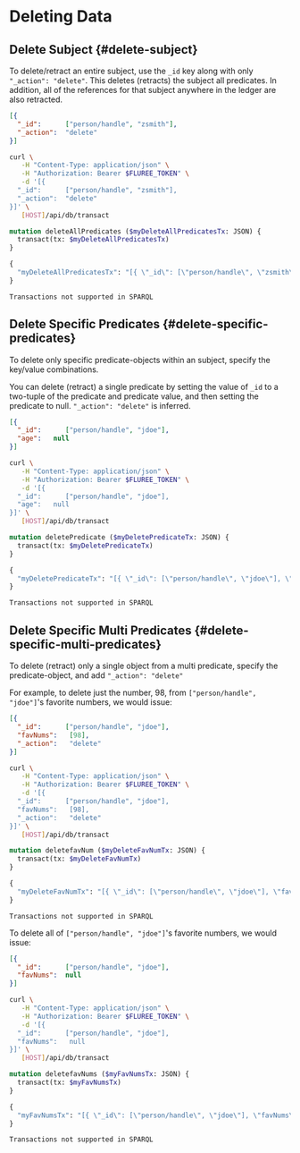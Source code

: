 # Deleting Data

## Delete Subject {#delete-subject}

To delete/retract an entire subject, use the `_id` key along with only `"_action": "delete"`. This deletes (retracts) the subject all predicates. In addition, all of the references for that subject anywhere in the ledger are also retracted.

```json
[{
  "_id":      ["person/handle", "zsmith"],
  "_action":  "delete"
}]
```

```bash
curl \
   -H "Content-Type: application/json" \
   -H "Authorization: Bearer $FLUREE_TOKEN" \
   -d '[{
  "_id":      ["person/handle", "zsmith"],
  "_action":  "delete"
}]' \
   [HOST]/api/db/transact
```

```graphql
mutation deleteAllPredicates ($myDeleteAllPredicatesTx: JSON) {
  transact(tx: $myDeleteAllPredicatesTx)
}

{
  "myDeleteAllPredicatesTx": "[{ \"_id\": [\"person/handle\", \"zsmith\"], \"_action\": \"delete\" }]"
}
```

```sparql
Transactions not supported in SPARQL
```

## Delete Specific Predicates {#delete-specific-predicates}

To delete only specific predicate-objects within an subject, specify the key/value combinations.

You can delete (retract) a single predicate by setting the value of `_id` to a two-tuple of the predicate and predicate value, and then setting the predicate to null. `"_action": "delete"` is inferred.

```json
[{
  "_id":      ["person/handle", "jdoe"],
  "age":   null
}]
```

```bash
curl \
   -H "Content-Type: application/json" \
   -H "Authorization: Bearer $FLUREE_TOKEN" \
   -d '[{
  "_id":      ["person/handle", "jdoe"],
  "age":   null
}]' \
   [HOST]/api/db/transact
```

```graphql
mutation deletePredicate ($myDeletePredicateTx: JSON) {
  transact(tx: $myDeletePredicateTx)
}

{
  "myDeletePredicateTx": "[{ \"_id\": [\"person/handle\", \"jdoe\"], \"age\": null }]"
}
```

```sparql
Transactions not supported in SPARQL
```

## Delete Specific Multi Predicates {#delete-specific-multi-predicates}

To delete (retract) only a single object from a multi predicate, specify the predicate-object, and add `"_action": "delete"`

For example, to delete just the number, 98, from   `["person/handle", "jdoe"]`'s favorite numbers, we would issue:

```json
[{
  "_id":      ["person/handle", "jdoe"],
  "favNums":   [98],
  "_action":   "delete"
}]
```

```bash
curl \
   -H "Content-Type: application/json" \
   -H "Authorization: Bearer $FLUREE_TOKEN" \
   -d '[{
  "_id":      ["person/handle", "jdoe"],
  "favNums":   [98],
  "_action":   "delete"
}]' \
   [HOST]/api/db/transact
```

```graphql
mutation deletefavNum ($myDeleteFavNumTx: JSON) {
  transact(tx: $myDeleteFavNumTx)
}

{
  "myDeleteFavNumTx": "[{ \"_id\": [\"person/handle\", \"jdoe\"], \"favNum\": [98], \"_action\": \"delete\" }]"
}
```

```sparql
Transactions not supported in SPARQL
```

To delete all of `["person/handle", "jdoe"]`'s favorite numbers, we would issue:

```json
[{
  "_id":      ["person/handle", "jdoe"],
  "favNums":  null
}]
```

```bash
curl \
   -H "Content-Type: application/json" \
   -H "Authorization: Bearer $FLUREE_TOKEN" \
   -d '[{
  "_id":      ["person/handle", "jdoe"],
  "favNums":   null
}]' \
   [HOST]/api/db/transact
```

```graphql
mutation deletefavNums ($myFavNumsTx: JSON) {
  transact(tx: $myFavNumsTx)
}

{
  "myFavNumsTx": "[{ \"_id\": [\"person/handle\", \"jdoe\"], \"favNums\": null }]"
}
```

```sparql
Transactions not supported in SPARQL
```
